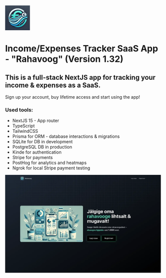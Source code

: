 ![Rahavoog Logo](https://raw.githubusercontent.com/ristotoldsep/expenses-tracker-saas/refs/heads/main/public/favicon.png) 
# Income/Expenses Tracker SaaS App - "Rahavoog" (Version 1.32)

## This is a full-stack NextJS app for tracking your income & expenses as a SaaS. 

Sign up your account, buy lifetime access and start using the app!

### Used tools:

* NextJS 15 - App router
* TypeScript
* TailwindCSS
* Prisma for ORM - database interactions & migrations
* SQLite for DB in development
* PostgreSQL DB in production
* Kinde for authentication
* Stripe for payments
* PostHog for analytics and heatmaps
* Ngrok for local Stripe payment testing

[![Rahavoog Hero](https://raw.githubusercontent.com/ristotoldsep/expenses-tracker-saas/refs/heads/main/public/rahavoog-hero.webp)](https://rahavoog.vercel.app)